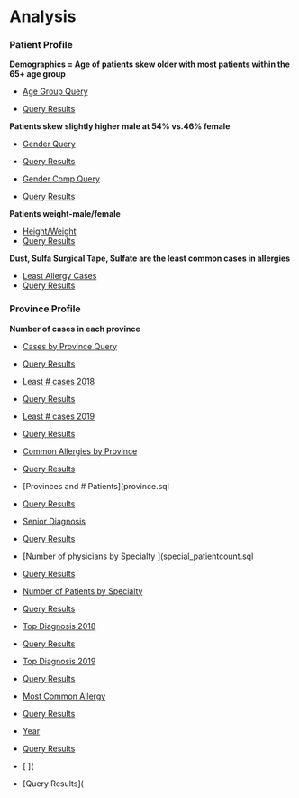 # Analysis


### Patient Profile  

**Demographics = Age of patients skew older with most patients within the 65+ age group** 

- [Age Group Query](Age_group.sql)

- [Query Results](age_group.csv)

**Patients skew slightly higher male at 54% vs.46% female**
  
- [Gender Query](gender.sql)
- [Query Results](fem_male.csv)

  
- [Gender Comp Query](gender_percent.sql)
- [Query Results](gender_percent.csv)


**Patients weight-male/female**

- [Height/Weight](weight_height.sql) 
- [Query Results](height_weight.csv)
  

**Dust, Sulfa Surgical Tape, Sulfate are the least common cases in allergies**

- [Least Allergy Cases](least_allergies.sql) 
- [Query Results](least_allergies.csv)


### Province Profile  

**Number of cases in each province**

- [Cases by Province Query](SQL/Hospital/cases_provinces.sql)
- [Query Results](SQL/Hospital/num_provinces.csv)
 




- [Least # cases 2018](leastadm2018.sql)
- [Query Results](leastad2018.csv)

- [Least # cases 2019 ](leastadm2019.sql)

- [Query Results](leastad20189.csv)


- [Common Allergies by Province](provallergies.sql)
- [Query Results](provallergies.csv)

- [Provinces and # Patients](province.sql
- [Query Results](province.csv)




- [Senior Diagnosis](senior_diag.sqlsen_diag.csv)
- [Query Results](sen_diag.csv)

- [Number of physicians by Specialty ](special_patientcount.sql
- [Query Results](spec_count.csv)



- [Number of Patients by Specialty](special_patientcount.sql)

- [Query Results](specialty_count.sql)

- [Top Diagnosis 2018](top2018_diag.sql)
- [Query Results](top2018diag.csv)


- [Top Diagnosis 2019](top2019_diag.sql)
- [Query Results](top2019_diag.csv)


- [Most Common Allergy ](topallergies.sql)
- [Query Results](top_allergies.csv)


- [Year](year.sql)
- [Query Results](year.csv)

- [ ](
- [Query Results](



